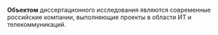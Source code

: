 **Объектом** диссертационного исследования являются современные российские компании, выполняющие проекты в области ИТ и телекоммуникаций.
